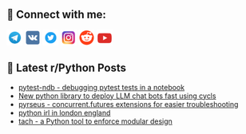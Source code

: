 ## 🔎 Connect with me:
[<img src="https://github.com/bullbesh/bullbesh/blob/main/images/Telegram.png" width="32" height="32" />](https://t.me/bullbesh)
[<img src="https://github.com/bullbesh/bullbesh/blob/main/images/VK.png" width="32" height="32" />](https://vk.com/bullbesh)
[<img src="https://github.com/bullbesh/bullbesh/blob/main/images/Twitter.png" width="32" height="32" />](https://twitter.com/bullbesh1)
[<img src="https://github.com/bullbesh/bullbesh/blob/main/images/Instagram.png" width="32" height="32" />](https://www.instagram.com/bullbesh)
[<img src="https://github.com/bullbesh/bullbesh/blob/main/images/Reddit.png" width="32" height="32" />](https://www.reddit.com/user/bullbesh)
[<img src="https://github.com/bullbesh/bullbesh/blob/main/images/YouTube.png" width="32" height="32" />](https://www.youtube.com/channel/UCtfjRs6uzgq5mfm8S06WTcg)

## 📕 Latest r/Python Posts
<!-- BLOG-POST-LIST:START -->
- [pytest-ndb - debugging pytest tests in a notebook](https://www.reddit.com/r/Python/comments/1ch5e3g/pytestndb_debugging_pytest_tests_in_a_notebook/)
- [New python library to deploy LLM chat bots fast using cycls](https://www.reddit.com/r/Python/comments/1ch16tc/new_python_library_to_deploy_llm_chat_bots_fast/)
- [pyrseus - concurrent.futures extensions for easier troubleshooting](https://www.reddit.com/r/Python/comments/1cgx1qp/pyrseus_concurrentfutures_extensions_for_easier/)
- [python irl in london england](https://www.reddit.com/r/Python/comments/1cgsxff/python_irl_in_london_england/)
- [tach - a Python tool to enforce modular design](https://www.reddit.com/r/Python/comments/1cgsopt/tach_a_python_tool_to_enforce_modular_design/)
<!-- BLOG-POST-LIST:END -->
